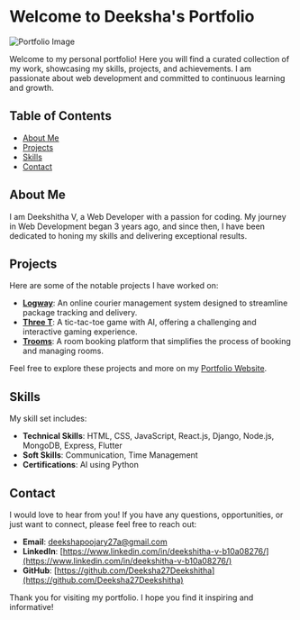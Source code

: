 # Welcome to Deeksha's Portfolio

![Portfolio Image](https://www.swic.edu/wp-content/uploads/2021/05/portfolio-1536x918.png)

Welcome to my personal portfolio! Here you will find a curated collection of my work, showcasing my skills, projects, and achievements. I am passionate about web development and committed to continuous learning and growth. 

## Table of Contents

- [About Me](#about-me)
- [Projects](#projects)
- [Skills](#skills)
- [Contact](#contact)

## About Me

I am Deekshitha V, a Web Developer with a passion for coding. My journey in Web Development began 3 years ago, and since then, I have been dedicated to honing my skills and delivering exceptional results.

## Projects

Here are some of the notable projects I have worked on:

- **[Logway](#)**: An online courier management system designed to streamline package tracking and delivery.
- **[Three T](#)**: A tic-tac-toe game with AI, offering a challenging and interactive gaming experience.
- **[Trooms](#)**: A room booking platform that simplifies the process of booking and managing rooms.

Feel free to explore these projects and more on my [Portfolio Website](https://deeksha27deekshitha.github.io/portfolio/portfolio/index.html).

## Skills

My skill set includes:

- **Technical Skills**: HTML, CSS, JavaScript, React.js, Django, Node.js, MongoDB, Express, Flutter
- **Soft Skills**: Communication, Time Management
- **Certifications**: AI using Python

## Contact

I would love to hear from you! If you have any questions, opportunities, or just want to connect, please feel free to reach out:

- **Email**: [deekshapoojary27a@gmail.com](mailto:deekshapoojary27a@gmail.com)
- **LinkedIn**: [https://www.linkedin.com/in/deekshitha-v-b10a08276/](https://www.linkedin.com/in/deekshitha-v-b10a08276/)
- **GitHub**: [https://github.com/Deeksha27Deekshitha](https://github.com/Deeksha27Deekshitha)

Thank you for visiting my portfolio. I hope you find it inspiring and informative!
